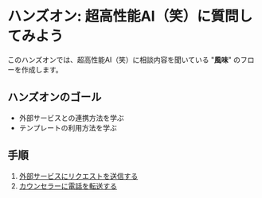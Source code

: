 # ハンズオン: 超高性能AI（笑）に質問してみよう

このハンズオンでは、超高性能AI（笑）に相談内容を聞いている "__風味__" のフローを作成します。

## ハンズオンのゴール
- 外部サービスとの連携方法を学ぶ
- テンプレートの利用方法を学ぶ


## 手順
1. [外部サービスにリクエストを送信する](01-Http-Request.md)
2. [カウンセラーに電話を転送する](02-Transfer-Call.md)

